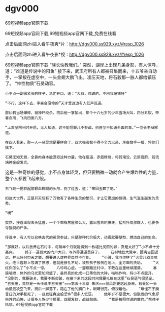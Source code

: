 # dgv000
69短视频app官网下载

69短视频app官网下载,69短视频app官网下载_免费在线看

点击后面网zhi进入看午夜爽*片：http://dgv000.ss929.xyz/#resp_1026

点击后面网zhi进入看午夜影*视：http://dgv000.ss929.xyz/#resp_1026

69短视频app官网下载    “族长快教我们。”    突然，湖岸上出现几条身影，有人惊呼，道：“难道是传说中的阳鱼”    接下来，武王府所有人都被召集而来，十五爷亲自动手，一掌按在虚空中，一头金翅大鹏飞出，凌压天地，将石毅那一脉人都给镇压了。    “神性物质”石昊动容。

    小不点一副很紧张的样子，急忙开口，道：“大叔，你说的，不用我赔铁锤”

    “不行，这样下去，宇豪会没命的”天才营这边有人低声说道。

    那仙鹤当场爆碎，被神环绞杀，而后他一掌拍出，那个十六七岁的少年当场大叫，四分五裂，带着血雨，飞向四面八方。

    “上古圣院何时开启，无人知道，这不能怪毅儿不参战，他甚至不知道外面的事。”一位长老辩解道。

    在四人看来，那一人一骑显然是要拼命了，四大强者都不得不全力以赴，准备放手一搏，将他们擒下。

    石昊无知无觉，全靠肉身本能汲取这种力量，他在悟道，赤霞缭绕，将其淹没，云蒸霞蔚，若琉璃神金般发光。

这是一种奇妙的感觉，小不点身体轻灵，但只要稍微一动就会产生爆炸性的力量，整个人都要飞起来般。

    石飞蛟一把抓起那颗血糊糊的头颅，扔了过去，道：“带回去葬了吧。”

    如这大世界，正是开天后有了万物有了各种生灵的繁衍，才让它更加的磅礴，生气滋生越发的灵秀。

    “噗”

    突然，接连出现五头猛兽，一个个都有房屋那么大，露出雪白的獠牙，猛然扑向那群人，也要争夺狻猊的尸体。

    传说中，有人可以召唤古代的英灵参战，只是那种代价极大，动辄就要献祭，燃烧自己的生命。

    “那就好，以后放养在石村中，每隔半个月就能得到一枚堪比灵药的卵，真是太好了”小不点十分高兴。    终于一道巨大的门户大开，与外界通道贯穿了。    石村地处大荒中，距离古国遥远，并无任何祭天之举，想要进入虚神界自然不可能。    “小贼，我与你拼了”火灵儿双目喷火，绝世容颜上写满了愤懑，但就是挣扎不动，被熊孩子放倒在地上，全方面的洗劫。    “大红你怎么了”小不点一惊。    八珍鸡心虚，一溜烟跑进村中，不敢在这里继续摆谱。    暴猿吼啸，体外的乌光更加炽盛了，最终真的化成一口黑色的大钟，嗡嗡作响，将小不点震开。    “没别的，我要破关，我要不断突破，在接下来的这段时间我要扎根在这里”石昊语气很坚定。    “吞天雀，竟然是一头传说中吞天雀”===第五十三章 朱厌===狈风刚要站起身来，石昊如一头幼鹏般凌空飞来，而后一脚落下，踏在了他的胸口上，眼睛很亮，俯视着他。    “难怪石子腾昔日的对手都死了，一旦发狂竟这般恐怖”很多人低语。    他年岁不是很大，但散发的气息却格外的恐怖，让很多人族少年颤栗，双腿发软，战战兢兢。    “我是按照你说的做的。”熊孩子咕哝。69短视频app官网下载

